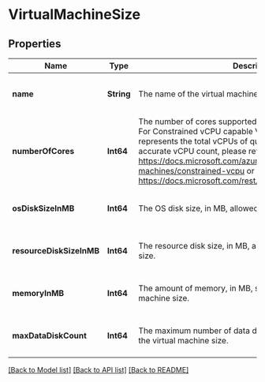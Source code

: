# VirtualMachineSize


## Properties
Name | Type | Description | Notes
------------ | ------------- | ------------- | -------------
**name** | **String** | The name of the virtual machine size. | [optional] [default to nothing]
**numberOfCores** | **Int64** | The number of cores supported by the virtual machine size. For Constrained vCPU capable VM sizes, this number represents the total vCPUs of quota that the VM uses. For accurate vCPU count, please refer to https://docs.microsoft.com/azure/virtual-machines/constrained-vcpu or https://docs.microsoft.com/rest/api/compute/resourceskus/list | [optional] [default to nothing]
**osDiskSizeInMB** | **Int64** | The OS disk size, in MB, allowed by the virtual machine size. | [optional] [default to nothing]
**resourceDiskSizeInMB** | **Int64** | The resource disk size, in MB, allowed by the virtual machine size. | [optional] [default to nothing]
**memoryInMB** | **Int64** | The amount of memory, in MB, supported by the virtual machine size. | [optional] [default to nothing]
**maxDataDiskCount** | **Int64** | The maximum number of data disks that can be attached to the virtual machine size. | [optional] [default to nothing]


[[Back to Model list]](../README.md#models) [[Back to API list]](../README.md#api-endpoints) [[Back to README]](../README.md)


